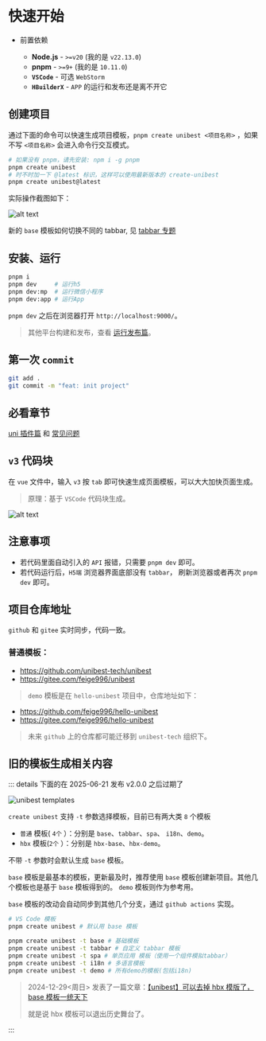 # 快速开始

- 前置依赖

  - **Node.js** - `>=v20` (我的是 `v22.13.0`)
  - **pnpm** - `>=9+` (我的是 `10.11.0`)
  - **`VSCode`** - 可选 `WebStorm`
  - **`HBuilderX`** - `APP` 的运行和发布还是离不开它

## 创建项目

通过下面的命令可以快速生成项目模板，`pnpm create unibest <项目名称>` ，如果不写 `<项目名称>` 会进入命令行交互模式。

```bash
# 如果没有 pnpm，请先安装: npm i -g pnpm
pnpm create unibest
# 时不时加一下 @latest 标识，这样可以使用最新版本的 create-unibest
pnpm create unibest@latest
```

实际操作截图如下：

<!-- `create-unibest` 在 `v1.10.0` 开始会有版本号，如下：

![alt text](./assets/2-2.png)

`2025-06-21` 发布 `v2.0.0` 精简了很多模板，`base`、`tabbar`、`spa` 合并成了新的 `base` 模板（新的 `base` 模板可以在代码层面得到所有的四种 `tabbar` 形式），同时去掉了 `hbx-base`、`hbx-demo`。

最新的模板支持如下： -->

![alt text](image-1.png)

新的 `base` 模板如何切换不同的 tabbar, 见 [tabbar 专题](./2-tabbar.md)

## 安装、运行

```bash [pnpm]
pnpm i
pnpm dev     # 运行h5
pnpm dev:mp  # 运行微信小程序
pnpm dev:app # 运行App
```

`pnpm dev` 之后在浏览器打开 `http://localhost:9000/`。

> 其他平台构建和发布，查看 [运行发布篇](./11-build)。

## 第一次 `commit`

```bash
git add .
git commit -m "feat: init project"
```

## 必看章节

[uni 插件篇](/base/3-plugin) 和 [常见问题](/base/14-faq)

## `v3` 代码块

在 `vue` 文件中，输入 `v3` 按 `tab` 即可快速生成页面模板，可以大大加快页面生成。

> 原理：基于 `VSCode` 代码块生成。

![alt text](./assets/2-4.gif)

## 注意事项

- 若代码里面自动引入的 `API` 报错，只需要 `pnpm dev` 即可。
- 若代码运行后，`H5端` 浏览器界面底部没有 `tabbar`， 刷新浏览器或者再次 `pnpm dev` 即可。

## 项目仓库地址

`github` 和 `gitee` 实时同步，代码一致。

### 普通模板：

- https://github.com/unibest-tech/unibest
- https://gitee.com/feige996/unibest

> `demo` 模板是在 `hello-unibest` 项目中，仓库地址如下：

- https://github.com/feige996/hello-unibest
- https://gitee.com/feige996/hello-unibest

> 未来 `github` 上的仓库都可能迁移到 `unibest-tech` 组织下。

## 旧的模板生成相关内容

::: details 下面的在 2025-06-21 发布 v2.0.0 之后过期了

![unibest templates](https://oss.laf.run/ukw0y1-site/xmind/unibest模板.png)

`create unibest` 支持 `-t` 参数选择模板，目前已有两大类 `8` 个模板

- `普通` 模板( `4个` ）：分别是 `base`、`tabbar`、`spa`、 `i18n`、`demo`。
- `hbx` 模板(`2个` ）：分别是 `hbx-base`、`hbx-demo`。

不带 `-t` 参数时会默认生成 `base` 模板。

`base` 模板是最基本的模板，更新最及时，推荐使用 `base` 模板创建新项目。其他几个模板也是基于 `base` 模板得到的。 `demo` 模板则作为参考用。

`base` 模板的改动会自动同步到其他几个分支，通过 `github actions` 实现。

```sh
# VS Code 模板
pnpm create unibest # 默认用 base 模板

pnpm create unibest -t base # 基础模板
pnpm create unibest -t tabbar # 自定义 tabbar 模板
pnpm create unibest -t spa # 单页应用 模板（使用一个组件模拟tabbar）
pnpm create unibest -t i18n # 多语言模板
pnpm create unibest -t demo # 所有demo的模板(包括i18n)
```

> 2024-12-29<周日> 发表了一篇文章：[【unibest】可以去掉 hbx 模版了，base 模板一统天下](https://mp.weixin.qq.com/s/ybunFNkjKfV5yVLOMvqscg?token=1696234630&lang=zh_CN)
>
> 就是说 hbx 模板可以退出历史舞台了。

:::
